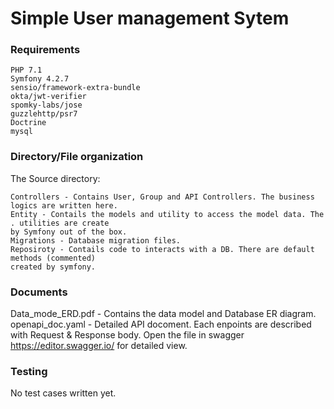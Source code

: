 # Simple User management Sytem

### Requirements
```
PHP 7.1
Symfony 4.2.7
sensio/framework-extra-bundle
okta/jwt-verifier 
spomky-labs/jose 
guzzlehttp/psr7
Doctrine
mysql
```

### Directory/File organization

The Source directory:

```
Controllers - Contains User, Group and API Controllers. The business logics are written here.
Entity - Contails the models and utility to access the model data. The . utilities are create 
by Symfony out of the box.
Migrations - Database migration files.
Reposiroty - Contails code to interacts with a DB. There are default methods (commented)
created by symfony. 
```

### Documents

Data_mode_ERD.pdf - Contains the data model and Database ER diagram.
openapi_doc.yaml - Detailed API docoment. Each enpoints are described with Request & Response body. 
Open the file in swagger https://editor.swagger.io/ for detailed view.


### Testing
No test cases written yet.
